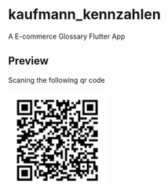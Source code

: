 # kaufmann_kennzahlen

A E-commerce Glossary Flutter App

## Preview

Scaning the following qr code

<img width="200" height="auto" alt="Preview" src="qrcode.gif" />
